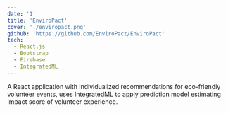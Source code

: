 ```yaml
---
date: '1'
title: 'EnviroPact'
cover: './enviropact.png'
github: 'https://github.com/EnviroPact/EnviroPact'
tech:
  - React.js
  - Bootstrap
  - Firebase
  - IntegratedML
---
```


A React application with individualized recommendations for eco-friendly volunteer events,
uses IntegratedML to apply prediction model estimating impact score of volunteer experience.
